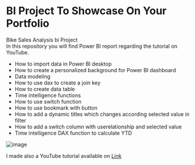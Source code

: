 # BI Project To Showcase On Your Portfolio <br>
Bike Sales Analysis bi Project <br>
In this repository you will find Power BI report regarding the tutorial on YouTube. <br>

- How to import data in Power BI desktop
- How to create a personalized background for Power BI dashboard
- Data modeling
- How to use dax to create a join key 
- How to create data table 
- Time intelligence functions
- How to use switch function 
- How to use bookmark with button
- How to add a dynamic titles which changes according selected value in filter
- How to add a switch column with userelationship and selected value
- Time intelligence DAX function to calculate YTD

![image](https://github.com/user-attachments/assets/4519748a-23c5-4f8f-91e6-91eeb900f115)


I made  also a YouTube tutorial available on [Link](https://www.youtube.com/watch?v=01fIrkYNdEw&t=2880s)
